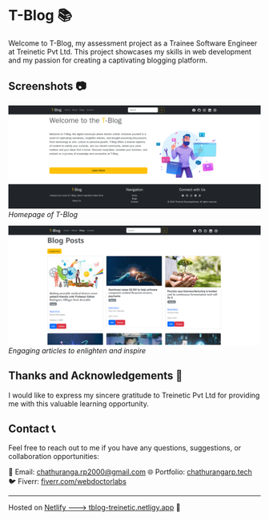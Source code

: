 # T-Blog 📚

Welcome to T-Blog, my assessment project as a Trainee Software Engineer at Treinetic Pvt Ltd. This project showcases my skills in web development and my passion for creating a captivating blogging platform.

## Screenshots 📷

![Article Page](src/assets/homess.png)
*Homepage of T-Blog*

![Article Page](src/assets/blog.png)
*Engaging articles to enlighten and inspire*

## Thanks and Acknowledgements 🙏
I would like to express my sincere gratitude to Treinetic Pvt Ltd for providing me with this valuable learning opportunity. 

## Contact 📞
Feel free to reach out to me if you have any questions, suggestions, or collaboration opportunities:

📧 Email: chathuranga.rp2000@gmail.com
🌐 Portfolio: [chathurangarp.tech](https://chathurangarp.tech)
🐦 Fiverr: [fiverr.com/webdoctorlabs](https://fiverr.com/webdoctorlabs)

---

Hosted on [Netlify ---> tblog-treinetic.netligy.app](https://tblog-treinetic.netlify.app/) 🚀

